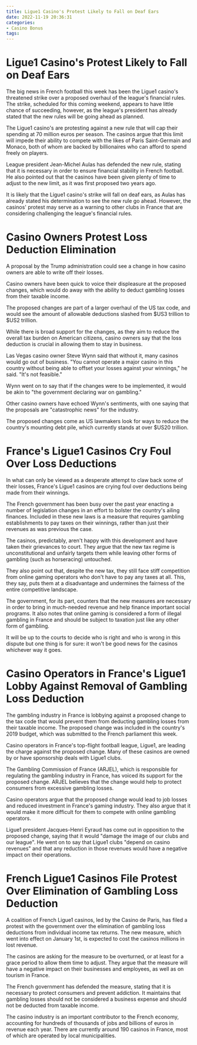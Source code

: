 ```yaml
---
title: Ligue1 Casino's Protest Likely to Fall on Deaf Ears
date: 2022-11-19 20:36:31
categories:
- Casino Bonus
tags:
---
```



#  Ligue1 Casino's Protest Likely to Fall on Deaf Ears

The big news in French football this week has been the Ligue1 casino's threatened strike over a proposed overhaul of the league's financial rules. The strike, scheduled for this coming weekend, appears to have little chance of succeeding, however, as the league's president has already stated that the new rules will be going ahead as planned.

The Ligue1 casino's are protesting against a new rule that will cap their spending at 70 million euros per season. The casinos argue that this limit will impede their ability to compete with the likes of Paris Saint-Germain and Monaco, both of whom are backed by billionaires who can afford to spend freely on players.

League president Jean-Michel Aulas has defended the new rule, stating that it is necessary in order to ensure financial stability in French football. He also pointed out that the casinos have been given plenty of time to adjust to the new limit, as it was first proposed two years ago.

It is likely that the Ligue1 casino's strike will fall on deaf ears, as Aulas has already stated his determination to see the new rule go ahead. However, the casinos' protest may serve as a warning to other clubs in France that are considering challenging the league's financial rules.

#  Casino Owners Protest Loss Deduction Elimination

A proposal by the Trump administration could see a change in how casino owners are able to write off their losses.

Casino owners have been quick to voice their displeasure at the proposed changes, which would do away with the ability to deduct gambling losses from their taxable income.

The proposed changes are part of a larger overhaul of the US tax code, and would see the amount of allowable deductions slashed from $US3 trillion to $US2 trillion.

While there is broad support for the changes, as they aim to reduce the overall tax burden on American citizens, casino owners say that the loss deduction is crucial in allowing them to stay in business.

Las Vegas casino owner Steve Wynn said that without it, many casinos would go out of business. \"You cannot operate a major casino in this country without being able to offset your losses against your winnings,\" he said. \"It's not feasible.\"

Wynn went on to say that if the changes were to be implemented, it would be akin to \"the government declaring war on gambling.\"

Other casino owners have echoed Wynn's sentiments, with one saying that the proposals are \"catastrophic news\" for the industry.

The proposed changes come as US lawmakers look for ways to reduce the country's mounting debt pile, which currently stands at over $US20 trillion.

#  France's Ligue1 Casinos Cry Foul Over Loss Deductions

In what can only be viewed as a desperate attempt to claw back some of their losses, France's Ligue1 casinos are crying foul over deductions being made from their winnings.

The French government has been busy over the past year enacting a number of legislation changes in an effort to bolster the country's ailing finances. Included in these new laws is a measure that requires gambling establishments to pay taxes on their winnings, rather than just their revenues as was previous the case.

The casinos, predictably, aren't happy with this development and have taken their grievances to court. They argue that the new tax regime is unconstitutional and unfairly targets them while leaving other forms of gambling (such as horseracing) untouched.

They also point out that, despite the new tax, they still face stiff competition from online gaming operators who don't have to pay any taxes at all. This, they say, puts them at a disadvantage and undermines the fairness of the entire competitive landscape.

The government, for its part, counters that the new measures are necessary in order to bring in much-needed revenue and help finance important social programs. It also notes that online gaming is considered a form of illegal gambling in France and should be subject to taxation just like any other form of gambling.

It will be up to the courts to decide who is right and who is wrong in this dispute but one thing is for sure: it won't be good news for the casinos whichever way it goes.

#  Casino Operators in France's Ligue1 Lobby Against Removal of Gambling Loss Deduction

The gambling industry in France is lobbying against a proposed change to the tax code that would prevent them from deducting gambling losses from their taxable income. The proposed change was included in the country's 2019 budget, which was submitted to the French parliament this week.

Casino operators in France's top-flight football league, Ligue1, are leading the charge against the proposed change. Many of these casinos are owned by or have sponsorship deals with Ligue1 clubs.

The Gambling Commission of France (ARJEL), which is responsible for regulating the gambling industry in France, has voiced its support for the proposed change. ARJEL believes that the change would help to protect consumers from excessive gambling losses.

Casino operators argue that the proposed change would lead to job losses and reduced investment in France's gaming industry. They also argue that it would make it more difficult for them to compete with online gambling operators.

Ligue1 president Jacques-Henri Eyraud has come out in opposition to the proposed change, saying that it would "damage the image of our clubs and our league". He went on to say that Ligue1 clubs "depend on casino revenues" and that any reduction in those revenues would have a negative impact on their operations.

#  French Ligue1 Casinos File Protest Over Elimination of Gambling Loss Deduction

A coalition of French Ligue1 casinos, led by the Casino de Paris, has filed a protest with the government over the elimination of gambling loss deductions from individual income tax returns. The new measure, which went into effect on January 1st, is expected to cost the casinos millions in lost revenue.

The casinos are asking for the measure to be overturned, or at least for a grace period to allow them time to adjust. They argue that the measure will have a negative impact on their businesses and employees, as well as on tourism in France.

The French government has defended the measure, stating that it is necessary to protect consumers and prevent addiction. It maintains that gambling losses should not be considered a business expense and should not be deducted from taxable income.

The casino industry is an important contributor to the French economy, accounting for hundreds of thousands of jobs and billions of euros in revenue each year. There are currently around 190 casinos in France, most of which are operated by local municipalities.
